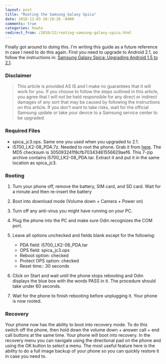 ```yaml
---
layout: post
title: "Rooting the Samsung Galaxy Spica"
date: 2010-12-03 18:10:26 -0400
comments: true
categories: howto
redirect_from: /2010/12/rooting-samsung-galaxy-spica.html
---
```


Finally got around to doing this. I'm writing this guide as a future reference in case I need to do this again. First you need to upgrade to Android 2.1, so follow the instructions in: [Samsung Galaxy Spica: Upgrading Android 1.5 to 2.1](/2010/06/28/samsung-galaxy-spica-upgrading-android). 

<!--more-->

### Disclaimer
>This article is provided AS IS and I make no guarantees that it will work for you. If you choose to follow the steps outlined in this article, you agree that I will not be held responsible for any direct or indirect damages of any sort that may be caused by following the instructions on this article. If you don't want to take risks, wait for the official Samsung update or take your device to a Samsung service center to be upgraded.

### Required Files
* spica_jc3.ops. Same one you used when you upgraded to 2.1.
* i5700_LK2-08_PDA.7z. Needed to root the phone. Grab it from [here](http://www.techorganic.com/software/spica_21/i5700_LK2-08_PDA.7z). The MD5 checksum is 305093241f8cfb70343461556629aef6. This 7-zip archive contains i5700_LK2-08_PDA.tar. Extract it and put it in the same location as spica_jc3.

### Rooting
1. Turn your phone off, remove the battery, SIM card, and SD card. Wait for a minute and then re-insert the battery

1. Boot into download mode (Volume down + Camera + Power on)

1. Turn off any anti-virus you might have running on your PC.

1. Plug the phone into the PC and make sure Odin recognizes the COM port.

1. Leave all options unchecked and fields blank except for the following:
    * PDA field: i5700_LK2-08_PDA.tar
    * OPS field: spica_jc3.ops
    * Reboot option: checked
    * Protect OPS option: checked
    * Reset time:: 30 seconds
1. Click on Start and wait until the phone stops rebooting and Odin displays the blue box with the words PASS in it. The procedure should take under 60 seconds.

1. Wait for the phone to finish rebooting before unplugging it. Your phone is now rooted.

### Recovery

Your phone now has the ability to boot into recovery mode. To do this switch off the phone, then hold down the volume down + answer call + end call buttons at the same time. Your phone will boot into recovery. In the recovery menu you can navigate using the directional pad on the phone and using the OK button to select a menu. The most useful feature here is the ability to do a full image backup of your phone so you can quickly restore it in case you need to.
